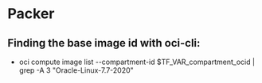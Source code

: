 # Packer

## Finding the base image id with oci-cli:

- oci compute image list --compartment-id $TF_VAR_compartment_ocid | grep -A 3 "Oracle-Linux-7.7-2020"
